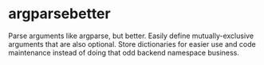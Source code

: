 # argparsebetter
Parse arguments like argparse, but better. Easily define mutually-exclusive arguments that are also optional. Store dictionaries for easier use and code maintenance instead of doing that odd backend namespace business.
